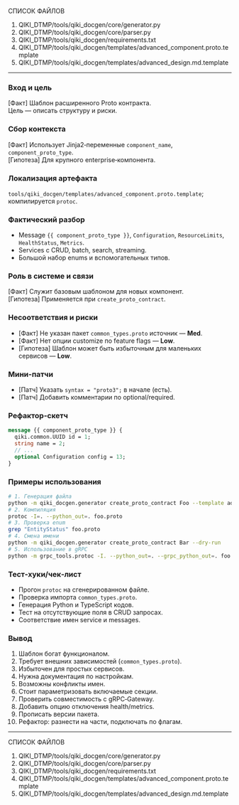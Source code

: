 СПИСОК ФАЙЛОВ  
1. QIKI_DTMP/tools/qiki_docgen/core/generator.py  
2. QIKI_DTMP/tools/qiki_docgen/core/parser.py  
3. QIKI_DTMP/tools/qiki_docgen/requirements.txt  
4. QIKI_DTMP/tools/qiki_docgen/templates/advanced_component.proto.template  
5. QIKI_DTMP/tools/qiki_docgen/templates/advanced_design.md.template  

---

### Вход и цель  
[Факт] Шаблон расширенного Proto контракта.  
Цель — описать структуру и риски.

### Сбор контекста  
[Факт] Использует Jinja2‑переменные `component_name`, `component_proto_type`.  
[Гипотеза] Для крупного enterprise‑компонента.

### Локализация артефакта  
`tools/qiki_docgen/templates/advanced_component.proto.template`; компилируется `protoc`.

### Фактический разбор  
- Message `{{ component_proto_type }}`, `Configuration`, `ResourceLimits`, `HealthStatus`, `Metrics`.  
- Services с CRUD, batch, search, streaming.  
- Большой набор enums и вспомогательных типов.

### Роль в системе и связи  
[Факт] Служит базовым шаблоном для новых компонент.  
[Гипотеза] Применяется при `create_proto_contract`.

### Несоответствия и риски  
- [Факт] Не указан пакет `common_types.proto` источник — **Med**.  
- [Факт] Нет опции customize по feature flags — **Low**.  
- [Гипотеза] Шаблон может быть избыточным для маленьких сервисов — **Low**.

### Мини-патчи  
- [Патч] Указать `syntax = "proto3";` в начале (есть).  
- [Патч] Добавить комментарии по optional/required.

### Рефактор-скетч  
```proto
message {{ component_proto_type }} {
  qiki.common.UUID id = 1;
  string name = 2;
  // ...
  optional Configuration config = 13;
}
```

### Примеры использования  
```bash
# 1. Генерация файла
python -m qiki_docgen.generator create_proto_contract Foo --template advanced
# 2. Компиляция
protoc -I=. --python_out=. foo.proto
# 3. Проверка enum
grep "EntityStatus" foo.proto
# 4. Смена имени
python -m qiki_docgen.generator create_proto_contract Bar --dry-run
# 5. Использование в gRPC
python -m grpc_tools.protoc -I. --python_out=. --grpc_python_out=. foo.proto
```

### Тест‑хуки/чек‑лист  
- Прогон `protoc` на сгенерированном файле.  
- Проверка импорта `common_types.proto`.  
- Генерация Python и TypeScript кодов.  
- Тест на отсутствующие поля в CRUD запросах.  
- Соответствие имен service и messages.

### Вывод  
1. Шаблон богат функционалом.  
2. Требует внешних зависимостей (`common_types.proto`).  
3. Избыточен для простых сервисов.  
4. Нужна документация по настройкам.  
5. Возможны конфликты имен.  
6. Стоит параметризовать включаемые секции.  
7. Проверить совместимость с gRPC‑Gateway.  
8. Добавить опцию отключения health/metrics.  
9. Прописать версии пакета.  
10. Рефактор: разнести на части, подключать по флагам.

---

СПИСОК ФАЙЛОВ  
1. QIKI_DTMP/tools/qiki_docgen/core/generator.py  
2. QIKI_DTMP/tools/qiki_docgen/core/parser.py  
3. QIKI_DTMP/tools/qiki_docgen/requirements.txt  
4. QIKI_DTMP/tools/qiki_docgen/templates/advanced_component.proto.template  
5. QIKI_DTMP/tools/qiki_docgen/templates/advanced_design.md.template  
